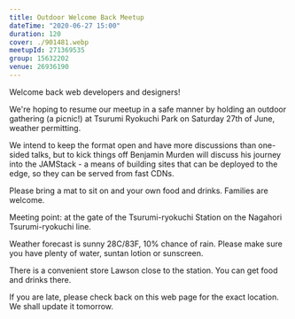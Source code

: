 ```yaml
---
title: Outdoor Welcome Back Meetup
dateTime: "2020-06-27 15:00"
duration: 120
cover: ./901481.webp
meetupId: 271369535
group: 15632202
venue: 26936190
---
```


Welcome back web developers and designers!

We're hoping to resume our meetup in a safe manner by holding an outdoor gathering (a picnic!) at Tsurumi Ryokuchi Park on Saturday 27th of June, weather permitting.

We intend to keep the format open and have more discussions than one-sided talks, but to kick things off Benjamin Murden will discuss his journey into the JAMStack - a means of building sites that can be deployed to the edge, so they can be served from fast CDNs.

Please bring a mat to sit on and your own food and drinks. Families are welcome.

Meeting point: at the gate of the Tsurumi-ryokuchi Station on the Nagahori Tsurumi-ryokuchi line.

Weather forecast is sunny 28C/83F, 10% chance of rain. Please make sure you have plenty of water, suntan lotion or sunscreen.

There is a convenient store Lawson close to the station. You can get food and drinks there.

If you are late, please check back on this web page for the exact location. We shall update it tomorrow.
